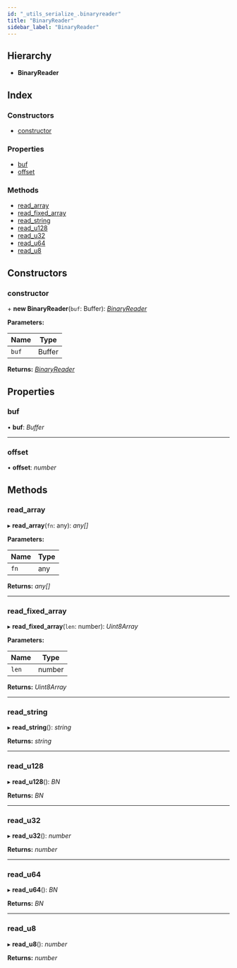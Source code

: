```yaml
---
id: "_utils_serialize_.binaryreader"
title: "BinaryReader"
sidebar_label: "BinaryReader"
---
```


## Hierarchy

* **BinaryReader**

## Index

### Constructors

* [constructor](_utils_serialize_.binaryreader.md#constructor)

### Properties

* [buf](_utils_serialize_.binaryreader.md#buf)
* [offset](_utils_serialize_.binaryreader.md#offset)

### Methods

* [read_array](_utils_serialize_.binaryreader.md#read_array)
* [read_fixed_array](_utils_serialize_.binaryreader.md#read_fixed_array)
* [read_string](_utils_serialize_.binaryreader.md#read_string)
* [read_u128](_utils_serialize_.binaryreader.md#read_u128)
* [read_u32](_utils_serialize_.binaryreader.md#read_u32)
* [read_u64](_utils_serialize_.binaryreader.md#read_u64)
* [read_u8](_utils_serialize_.binaryreader.md#read_u8)

## Constructors

###  constructor

\+ **new BinaryReader**(`buf`: Buffer): *[BinaryReader](_utils_serialize_.binaryreader.md)*

**Parameters:**

Name | Type |
------ | ------ |
`buf` | Buffer |

**Returns:** *[BinaryReader](_utils_serialize_.binaryreader.md)*

## Properties

###  buf

• **buf**: *Buffer*

___

###  offset

• **offset**: *number*

## Methods

###  read_array

▸ **read_array**(`fn`: any): *any[]*

**Parameters:**

Name | Type |
------ | ------ |
`fn` | any |

**Returns:** *any[]*

___

###  read_fixed_array

▸ **read_fixed_array**(`len`: number): *Uint8Array*

**Parameters:**

Name | Type |
------ | ------ |
`len` | number |

**Returns:** *Uint8Array*

___

###  read_string

▸ **read_string**(): *string*

**Returns:** *string*

___

###  read_u128

▸ **read_u128**(): *BN*

**Returns:** *BN*

___

###  read_u32

▸ **read_u32**(): *number*

**Returns:** *number*

___

###  read_u64

▸ **read_u64**(): *BN*

**Returns:** *BN*

___

###  read_u8

▸ **read_u8**(): *number*

**Returns:** *number*
